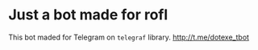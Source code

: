 # Just a bot made for rofl
This bot maded for Telegram on `telegraf` library. http://t.me/dotexe_tbot

